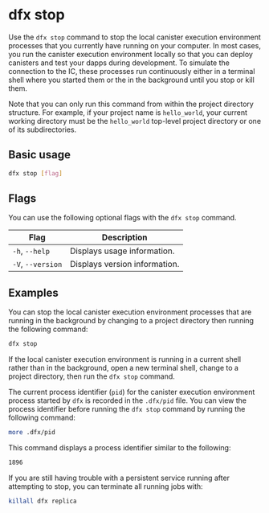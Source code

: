 # dfx stop

Use the `dfx stop` command to stop the local canister execution environment processes that you currently have running on your computer. In most cases, you run the canister execution environment locally so that you can deploy canisters and test your dapps during development. To simulate the connection to the IC, these processes run continuously either in a terminal shell where you started them or the in the background until you stop or kill them.

Note that you can only run this command from within the project directory structure. For example, if your project name is `hello_world`, your current working directory must be the `hello_world` top-level project directory or one of its subdirectories.

## Basic usage

``` bash
dfx stop [flag]
```

## Flags

You can use the following optional flags with the `dfx stop` command.

| Flag              | Description                   |
|-------------------|-------------------------------|
| `-h`, `--help`    | Displays usage information.   |
| `-V`, `--version` | Displays version information. |

## Examples

You can stop the local canister execution environment processes that are running in the background by changing to a project directory then running the following command:

``` bash
dfx stop
```

If the local canister execution environment is running in a current shell rather than in the background, open a new terminal shell, change to a project directory, then run the `dfx stop` command.

The current process identifier (`pid`) for the canister execution environment process started by `dfx` is recorded in the `.dfx/pid` file. You can view the process identifier before running the `dfx stop` command by running the following command:

``` bash
more .dfx/pid
```

This command displays a process identifier similar to the following:

``` bash
1896
```

If you are still having trouble with a persistent service running after attempting to stop, you can terminate all running jobs with:

``` bash
killall dfx replica
```
